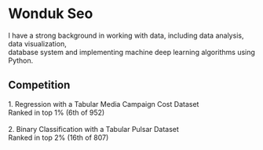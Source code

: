 <h1> Wonduk Seo </h1>

              
I have a strong background in working with data, including data analysis, data visualization, <br/> database system and implementing machine deep learning algorithms using Python.<br/>

<h2>Competition</h2>
1. Regression with a Tabular Media Campaign Cost Dataset <br/> 
Ranked in top 1% (6th of 952)<br/> <br/> 
2. Binary Classification with a Tabular Pulsar Dataset<br/> 
Ranked in top 2% (16th of 807) <br/> 
<!---
MarsSeo/MarsSeo is a ✨ special ✨ repository because its `README.md` (this file) appears on your GitHub profile.
You can click the Preview link to take a look at your changes.
--->

<script src="https://platform.linkedin.com/badges/js/profile.js" async defer type="text/javascript"></script>
